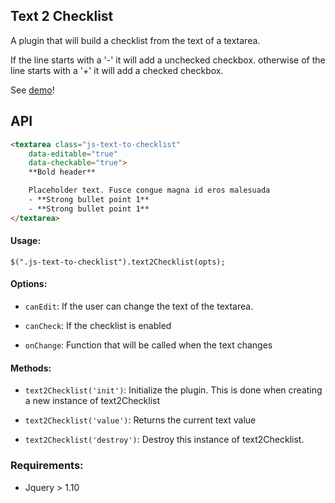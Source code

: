 ## Text 2 Checklist

A plugin that will build a checklist from the text of a textarea.

If the line starts with a '-' it will add a unchecked checkbox. otherwise of the line starts with a '+' it will add a checked checkbox.

See [demo](http://hmarcelino.github.io/text2checklist)!

## API

```html
<textarea class="js-text-to-checklist"
	data-editable="true"
	data-checkable="true">
	**Bold header**

	Placeholder text. Fusce congue magna id eros malesuada
	- **Strong bullet point 1**
	- **Strong bullet point 1**
</textarea>
```

#### Usage:

`$(".js-text-to-checklist").text2Checklist(opts);`

#### Options:

* `canEdit`: If the user can change the text of the textarea.

* `canCheck`: If the checklist is enabled

* `onChange`: Function that will be called when the text changes


#### Methods:

* `text2Checklist('init')`: Initialize the plugin. This is done when creating a new instance of text2Checklist

* `text2Checklist('value')`: Returns the current text value

* `text2Checklist('destroy')`: Destroy this instance of text2Checklist.

### Requirements:

* Jquery > 1.10
